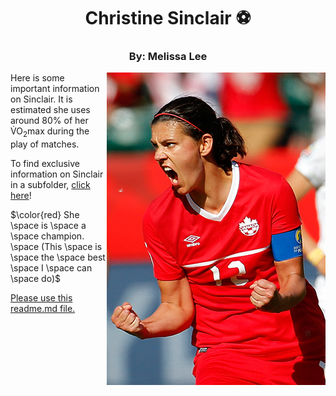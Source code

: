 <h1 align ="center">Christine Sinclair &#9917;</h1>
<h3 align="center">By: Melissa Lee</h3>

<img src="ChristineSinclair.jpg" alt="The Great Sinclair" align="right">
<p>Here is some important information on Sinclair. It is estimated she uses around 80% of her V&#775;O<sub>2</sub>max during the play of matches.</p>

To find exclusive information on Sinclair in a subfolder, [click here](https://github.com/melissa1ee/KNES381/blob/main/Website%20Subfolder/readme1.md)!


$\color{red} She \space is \space a \space champion. \space (This \space is \space the \space best \space I \space can \space do)$

<a href=readme.md> Please use this readme.md file. </a>


